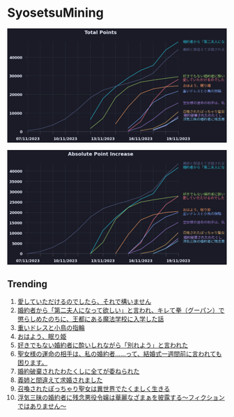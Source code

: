# SyosetsuMining


![](https://raw.githubusercontent.com/exc4l/SyosetsuMining/main/plots/point_trend.png)

![](https://raw.githubusercontent.com/exc4l/SyosetsuMining/main/plots/point_increase.png)


## Trending

1. [愛していただけるのでしたら、それで構いません](https://ncode.syosetu.com/n8000im/)
2. [婚約者から「第二夫人になって欲しい」と言われ、キレて拳（グーパン）で懲らしめたのちに、王都にある魔法学校に入学した話](https://ncode.syosetu.com/n4353im/)
3. [重いドレスと小鳥の指輪](https://ncode.syosetu.com/n7795im/)
4. [おはよう、眠り姫](https://ncode.syosetu.com/n7369im/)
5. [好きでもない婚約者に酔いしれながら「別れよう」と言われた](https://ncode.syosetu.com/n6509im/)
6. [聖女様の運命の相手は、私の婚約者……って、結婚式一週間前に言われても困ります。](https://ncode.syosetu.com/n8001im/)
7. [ 婚約破棄されたわたくしに全てが委ねられた](https://ncode.syosetu.com/n8660im/)
8. [義姉と間違えて求婚されました](https://ncode.syosetu.com/n4350im/)
9. [召喚されたぽっちゃり聖女は異世界でたくましく生きる](https://ncode.syosetu.com/n8139im/)
10. [浮気三昧の婚約者に残念悪役令嬢は華麗なざまぁを披露する～フィクションではありません～](https://ncode.syosetu.com/n8030im/)
